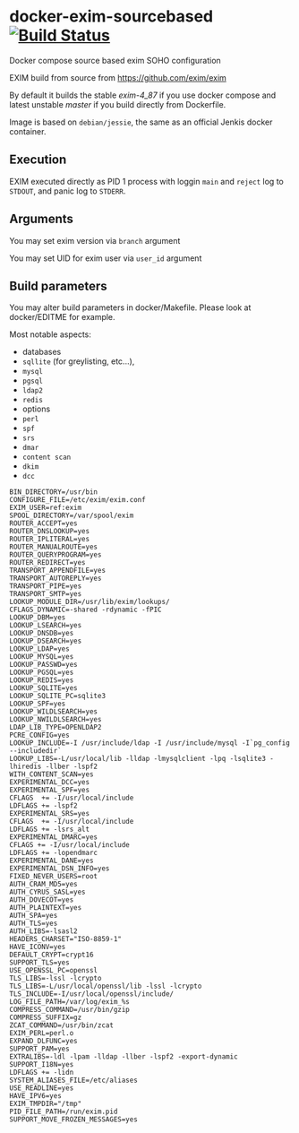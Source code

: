 docker-exim-sourcebased [![Build Status](https://travis-ci.org/ezh/docker-exim-sourcebased.png?branch=master)](https://travis-ci.org/ezh/docker-exim-sourcebased)
=======================

Docker compose source based exim SOHO configuration

EXIM build from source from https://github.com/exim/exim

By default it builds the stable *exim-4_87* if you use docker compose and latest unstable *master* if you build directly from Dockerfile.

Image is based on `debian/jessie`, the same as an official Jenkis docker container.

Execution
---------

EXIM executed directly as PID 1 process with loggin `main` and `reject` log to `STDOUT`, and panic log to `STDERR`.


Arguments
---------

You may set exim version via `branch` argument

You may set UID for exim user via `user_id` argument

Build parameters
----------------

You may alter build parameters in docker/Makefile. Please look at docker/EDITME for example.

Most notable aspects:
* databases
 * `sqllite` (for greylisting, etc...),
 * `mysql`
 * `pgsql`
 * `ldap2`
 * `redis`
* options
 * `perl`
 * `spf`
 * `srs`
 * `dmar`
 * `content scan`
 * `dkim`
 * `dcc`

```
BIN_DIRECTORY=/usr/bin
CONFIGURE_FILE=/etc/exim/exim.conf
EXIM_USER=ref:exim
SPOOL_DIRECTORY=/var/spool/exim
ROUTER_ACCEPT=yes
ROUTER_DNSLOOKUP=yes
ROUTER_IPLITERAL=yes
ROUTER_MANUALROUTE=yes
ROUTER_QUERYPROGRAM=yes
ROUTER_REDIRECT=yes
TRANSPORT_APPENDFILE=yes
TRANSPORT_AUTOREPLY=yes
TRANSPORT_PIPE=yes
TRANSPORT_SMTP=yes
LOOKUP_MODULE_DIR=/usr/lib/exim/lookups/
CFLAGS_DYNAMIC=-shared -rdynamic -fPIC
LOOKUP_DBM=yes
LOOKUP_LSEARCH=yes
LOOKUP_DNSDB=yes
LOOKUP_DSEARCH=yes
LOOKUP_LDAP=yes
LOOKUP_MYSQL=yes
LOOKUP_PASSWD=yes
LOOKUP_PGSQL=yes
LOOKUP_REDIS=yes
LOOKUP_SQLITE=yes
LOOKUP_SQLITE_PC=sqlite3
LOOKUP_SPF=yes
LOOKUP_WILDLSEARCH=yes
LOOKUP_NWILDLSEARCH=yes
LDAP_LIB_TYPE=OPENLDAP2
PCRE_CONFIG=yes
LOOKUP_INCLUDE=-I /usr/include/ldap -I /usr/include/mysql -I`pg_config --includedir`
LOOKUP_LIBS=-L/usr/local/lib -lldap -lmysqlclient -lpq -lsqlite3 -lhiredis -llber -lspf2
WITH_CONTENT_SCAN=yes
EXPERIMENTAL_DCC=yes
EXPERIMENTAL_SPF=yes
CFLAGS  += -I/usr/local/include
LDFLAGS += -lspf2
EXPERIMENTAL_SRS=yes
CFLAGS  += -I/usr/local/include
LDFLAGS += -lsrs_alt
EXPERIMENTAL_DMARC=yes
CFLAGS += -I/usr/local/include
LDFLAGS += -lopendmarc
EXPERIMENTAL_DANE=yes
EXPERIMENTAL_DSN_INFO=yes
FIXED_NEVER_USERS=root
AUTH_CRAM_MD5=yes
AUTH_CYRUS_SASL=yes
AUTH_DOVECOT=yes
AUTH_PLAINTEXT=yes
AUTH_SPA=yes
AUTH_TLS=yes
AUTH_LIBS=-lsasl2
HEADERS_CHARSET="ISO-8859-1"
HAVE_ICONV=yes
DEFAULT_CRYPT=crypt16
SUPPORT_TLS=yes
USE_OPENSSL_PC=openssl
TLS_LIBS=-lssl -lcrypto
TLS_LIBS=-L/usr/local/openssl/lib -lssl -lcrypto
TLS_INCLUDE=-I/usr/local/openssl/include/
LOG_FILE_PATH=/var/log/exim_%s
COMPRESS_COMMAND=/usr/bin/gzip
COMPRESS_SUFFIX=gz
ZCAT_COMMAND=/usr/bin/zcat
EXIM_PERL=perl.o
EXPAND_DLFUNC=yes
SUPPORT_PAM=yes
EXTRALIBS=-ldl -lpam -lldap -llber -lspf2 -export-dynamic
SUPPORT_I18N=yes
LDFLAGS += -lidn
SYSTEM_ALIASES_FILE=/etc/aliases
USE_READLINE=yes
HAVE_IPV6=yes
EXIM_TMPDIR="/tmp"
PID_FILE_PATH=/run/exim.pid
SUPPORT_MOVE_FROZEN_MESSAGES=yes
```
